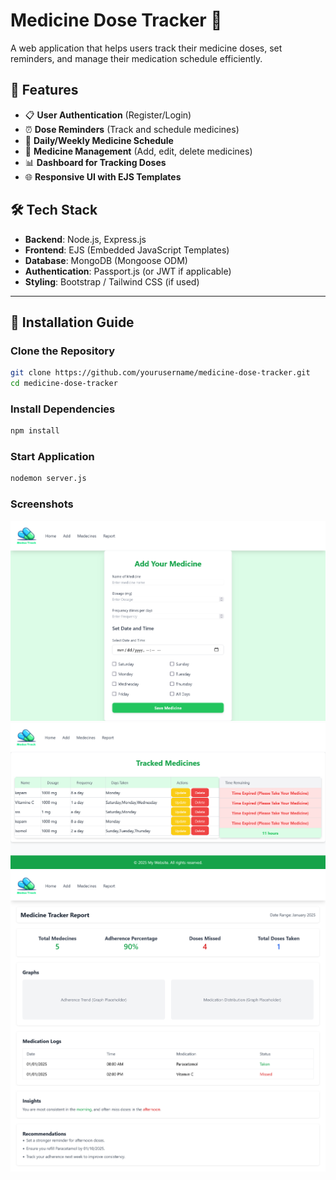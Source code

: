 # Medicine Dose Tracker 💊

A web application that helps users track their medicine doses, set reminders, and manage their medication schedule efficiently.

## 🚀 Features
- 📋 **User Authentication** (Register/Login)
- ⏰ **Dose Reminders** (Track and schedule medicines)
- 📅 **Daily/Weekly Medicine Schedule**
- 📝 **Medicine Management** (Add, edit, delete medicines)
- 📊 **Dashboard for Tracking Doses**
- 🌐 **Responsive UI with EJS Templates**

## 🛠️ Tech Stack
- **Backend**: Node.js, Express.js
- **Frontend**: EJS (Embedded JavaScript Templates)
- **Database**: MongoDB (Mongoose ODM)
- **Authentication**: Passport.js (or JWT if applicable)
- **Styling**: Bootstrap / Tailwind CSS (if used)

---

## 📌 Installation Guide

###  Clone the Repository
```bash
git clone https://github.com/yourusername/medicine-dose-tracker.git
cd medicine-dose-tracker
```


### Install Dependencies
```bash
npm install
```

### Start Application
```bash
nodemon server.js
```

### Screenshots

<img src="./pics/1.png" />
<img src="./pics/2.png" />
<img src="./pics/3.png" />